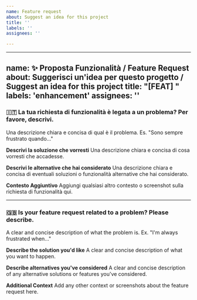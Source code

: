 ```yaml
---
name: Feature request
about: Suggest an idea for this project
title: ''
labels: ''
assignees: ''

---
```


---
name: ✨ Proposta Funzionalità / Feature Request
about: Suggerisci un'idea per questo progetto / Suggest an idea for this project
title: "[FEAT] "
labels: 'enhancement'
assignees: ''
---

### 🇮🇹 La tua richiesta di funzionalità è legata a un problema? Per favore, descrivi.
Una descrizione chiara e concisa di qual è il problema. Es. "Sono sempre frustrato quando..."

**Descrivi la soluzione che vorresti**
Una descrizione chiara e concisa di cosa vorresti che accadesse.

**Descrivi le alternative che hai considerato**
Una descrizione chiara e concisa di eventuali soluzioni o funzionalità alternative che hai considerato.

**Contesto Aggiuntivo**
Aggiungi qualsiasi altro contesto o screenshot sulla richiesta di funzionalità qui.

---

### 🇬🇧 Is your feature request related to a problem? Please describe.
A clear and concise description of what the problem is. Ex. "I'm always frustrated when..."

**Describe the solution you'd like**
A clear and concise description of what you want to happen.

**Describe alternatives you've considered**
A clear and concise description of any alternative solutions or features you've considered.

**Additional Context**
Add any other context or screenshots about the feature request here.
